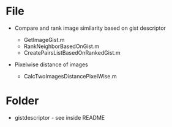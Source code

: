 # File #
- Compare and rank image similarity based on gist descriptor
	- GetImageGist.m
	- RankNeighborBasedOnGist.m
	- CreatePairsListBasedOnRankedGist.m

- Pixelwise distance of images
	- CalcTwoImagesDistancePixelWise.m

# Folder #
- gistdescriptor - see inside README